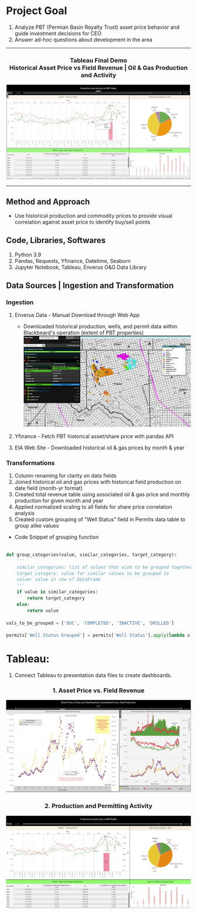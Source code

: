 # Project Goal

1. Analyze PBT (Permian Basin Royalty Trust) asset price behavior and guide investment decisions for CEO
2. Answer ad-hoc questions about development in the area
<hr>

<h3 style='text-align:center'> Tableau Final Demo <br>Historical Asset Price vs Field Revenue | Oil & Gas Production and Activity</h3>




![dynamic_demo](Images/dynamic_demo_gif.gif)

<hr>

## Method and Approach
* Use historical production and commodity prices to provide visual correlation against asset price to identify buy/sell points

## Code, Libraries, Softwares
1. Python 3.9
2. Pandas, Requests, Yfinance, Datetime, Seaborn
3. Jupyter Notebook, Tableau, Enverus O&G Data Library

## Data Sources | Ingestion and Transformation
### Ingestion
1. Enverus Data - Manual Download through Web App
    * Downloaded historical production, wells, and permit data within Blackbeard's operation (extent of PBT properties)
![map_area](Images/data_extent_map.png)

2. Yfinance - Fetch PBT historical asset/share price with pandas API 
3. EIA Web Site - Downloaded historical oil & gas prices by month & year

### Transformations
1. Column renaming for clarity on data fields
2. Joined historical oil and gas prices with historical field production on date field (month-yr format)
3. Created total revenue table using associated oil & gas price and monthly production for given month and year
4. Applied normalized scaling to all fields for share price correlation analysis
5. Created custom grouping of "Well Status" field in Permits data table to group alike values

* Code Snippet of grouping function
```python

def group_categories(value, similar_categories, target_category):
    '''
    similar_categories: list of values that wish to be grouped together
    target_category: value for similar values to be grouped to
    value: value in row of DataFrame
    '''
    if value in similar_categories:
        return target_category
    else:
        return value

vals_to_be_grouped = ['DUC', 'COMPLETED', 'INACTIVE', 'DRILLED']

permits['Well Status Grouped'] = permits['Well Status'].apply(lambda x: group_categories(x, vals_to_be_grouped, 'Drilled, Not Producing'))

```

# Tableau:
1. Connect Tableau to presentation data files to create dashboards.

<h3 style='text-align:center'> 1. Asset Price vs. Field Revenue</h3>

![tableau_asset_vs_revenue](Images/tableau_dash_asset_vs_field_revenue.png)


<h3 style='text-align:center'>2. Production and Permitting Activity</h3>

![map_area](Images/oil_gas_activity_dash.png)
